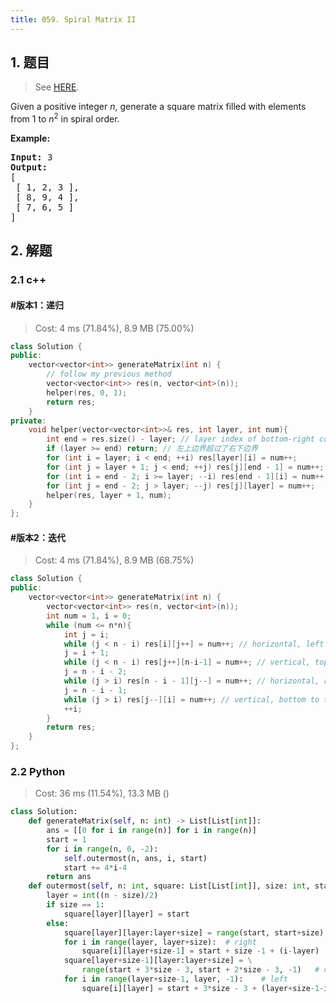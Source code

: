 ```yaml
---
title: 059. Spiral Matrix II
---
```


## 1. 题目

> See [HERE](https://leetcode.com/problems/spiral-matrix-ii/).

<div><p>Given a positive integer <em>n</em>, generate a square matrix filled with elements from 1 to <em>n</em><sup>2</sup> in spiral order.</p>

<p><strong>Example:</strong></p>

<pre><strong>Input:</strong> 3
<strong>Output:</strong>
[
 [ 1, 2, 3 ],
 [ 8, 9, 4 ],
 [ 7, 6, 5 ]
]
</pre>
</div>

## 2. 解题

### 2.1 c++

#### #版本1：递归

> Cost: 4 ms (71.84%), 8.9 MB (75.00%)

```cpp
class Solution {
public:
    vector<vector<int>> generateMatrix(int n) {
        // follow my previous method
        vector<vector<int>> res(n, vector<int>(n));
        helper(res, 0, 1);
        return res;
    }
private:
    void helper(vector<vector<int>>& res, int layer, int num){
        int end = res.size() - layer; // layer index of bottom-right corner
        if (layer >= end) return; // 左上边界超过了右下边界
        for (int i = layer; i < end; ++i) res[layer][i] = num++;
        for (int j = layer + 1; j < end; ++j) res[j][end - 1] = num++;
        for (int i = end - 2; i >= layer; --i) res[end - 1][i] = num++;
        for (int j = end - 2; j > layer; --j) res[j][layer] = num++;
        helper(res, layer + 1, num);
    }
};
```

#### #版本2：迭代

> Cost: 4 ms (71.84%), 8.9 MB (68.75%)

```cpp
class Solution {
public:
    vector<vector<int>> generateMatrix(int n) {
        vector<vector<int>> res(n, vector<int>(n));
        int num = 1, i = 0;
        while (num <= n*n){
            int j = i;
            while (j < n - i) res[i][j++] = num++; // horizontal, left to right
            j = i + 1;
            while (j < n - i) res[j++][n-i-1] = num++; // vertical, top to bottom
            j = n - i - 2;
            while (j > i) res[n - i - 1][j--] = num++; // horizontal, right to left
            j = n - i - 1;
            while (j > i) res[j--][i] = num++; // vertical, bottom to top
            ++i;
        }
        return res;
    }
};
```

### 2.2 Python

> Cost: 36 ms (11.54%), 13.3 MB ()

```python
class Solution:
    def generateMatrix(self, n: int) -> List[List[int]]:
        ans = [[0 for i in range(n)] for i in range(n)]
        start = 1
        for i in range(n, 0, -2):
            self.outermost(n, ans, i, start)
            start += 4*i-4
        return ans
    def outermost(self, n: int, square: List[List[int]], size: int, start: int):
        layer = int((n - size)/2)
        if size == 1:
            square[layer][layer] = start
        else:
            square[layer][layer:layer+size] = range(start, start+size)  # up
            for i in range(layer, layer+size):  # right
                square[i][layer+size-1] = start + size -1 + (i-layer)
            square[layer+size-1][layer:layer+size] = \
                range(start + 3*size - 3, start + 2*size - 3, -1)   # down
            for i in range(layer+size-1, layer, -1):    # left
                square[i][layer] = start + 3*size - 3 + (layer+size-1-i)
```
